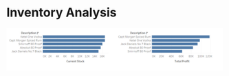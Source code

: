 # Inventory Analysis

![image alt](https://github.com/aadityamahajn/inventory_analysis/blob/main/graphs/Screenshot%202025-02-25%20190257.png)

